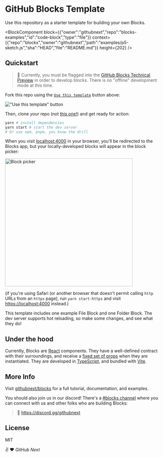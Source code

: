 # GitHub Blocks Template

Use this repository as a starter template for building your own Blocks.


<BlockComponent block={{"owner":"githubnext","repo":"blocks-examples","id":"code-block","type":"file"}} context={{"repo":"blocks","owner":"githubnext","path":"examples/p5-sketch.js","sha":"HEAD","file":"README.md"}} height={202} /> 


## Quickstart

> 🛑 Currently, you must be flagged into the [GitHub Blocks Technical Preview](https://blocks.githubnext.com) in order to develop blocks. There is no "offline" development mode at this time.

Fork this repo using the [`Use this template`](https://github.com/githubnext/blocks-template/generate) button above:

!["Use this template" button](https://user-images.githubusercontent.com/8978670/144893319-5d45ab5c-12c0-42b4-99f8-97f658deb03b.png)

Then, clone _your_ repo (not [this one!](https://github.com/githubnext/blocks-template)) and get ready for action:

```bash
yarn # install dependencies
yarn start # start the dev server
# Or use npm, pnpm, you know the drill
```

When you visit [localhost:4000](https://localhost:4000) in your browser, you'll be
redirected to the Blocks app, but your locally-developed blocks will appear in the block picker:

<img alt="Block picker" src="https://user-images.githubusercontent.com/56439/181648955-101b6567-3f9b-44b3-af99-7ef3ca6161b9.png" width="418" />

(if you're using Safari (or another browser that doesn't permit calling `http` URLs from an `https` page), run `yarn start-https` and visit [https://localhost:4000](https://localhost:4000) instead.)

This template includes one example File Block and one Folder Block. The dev server supports hot reloading, so make some changes, and see what they do!

## Under the hood

Currently, Blocks are [React](https://reactjs.org/) components. They have a well-defined contract with their surroundings, and receive a [fixed set of props](https://github.com/githubnext/blocks/blob/main/docs/Developing%20blocks/4%20API%20reference%20and%20types.md) when they are instantiated. They are developed in [TypeScript](https://www.typescriptlang.org/), and bundled with [Vite](https://vitejs.dev/).

## More Info

Visit [githubnext/blocks](https://blocks.githubnext.com/githubnext/blocks) for a full tutorial, documentation, and examples.

You should also join us in our discord! There's a [#blocks channel](https://discord.com/channels/735557230698692749/1039950186136469535) where you can connect with us and other folks who are building Blocks:

> 👋 https://discord.gg/githubnext
## License

MIT

✌️ ❤️
_GitHub Next_
